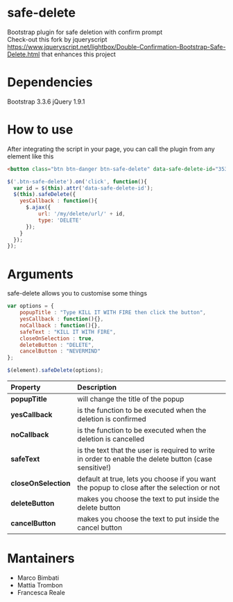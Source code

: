 # safe-delete
Bootstrap plugin for safe deletion with confirm prompt<br />
Check-out this fork by jqueryscript https://www.jqueryscript.net/lightbox/Double-Confirmation-Bootstrap-Safe-Delete.html that enhances this project

# Dependencies
Bootstrap 3.3.6
jQuery 1.9.1

# How to use
After integrating the script in your page, you can call the plugin from any element like this

```html
<button class="btn btn-danger btn-safe-delete" data-safe-delete-id="3536">DELETE ME</button>
```

```javascript
$('.btn-safe-delete').on('click', function(){
  var id = $(this).attr('data-safe-delete-id');
  $(this).safeDelete({
    yesCallback : function(){
      $.ajax({
          url: '/my/delete/url/' + id,
          type: 'DELETE'
      });
    }
  });
});
```

# Arguments
safe-delete allows you to customise some things

```javascript
var options = {
    popupTitle : "Type KILL IT WITH FIRE then click the button",
    yesCallback : function(){},
    noCallback : function(){},
    safeText : "KILL IT WITH FIRE",
    closeOnSelection : true,
    deleteButton : "DELETE",
    cancelButton : "NEVERMIND"            
};

$(element).safeDelete(options);
```

| Property             | Description                                                                                           |
| :------------------- | :---------------------------------------------------------------------------------------------------- |
| **popupTitle**       | will change the title of the popup                                                                    |
| **yesCallback**      | is the function to be executed when the deletion is confirmed                                         |
| **noCallback**       | is the function to be executed when the deletion is cancelled                                         |
| **safeText**         | is the text that the user is required to write in order to enable the delete button (case sensitive!) |
| **closeOnSelection** | default at true, lets you choose if you want the popup to close after the selection or not            |
| **deleteButton**     | makes you choose the text to put inside the delete button                                             |
| **cancelButton**     | makes you choose the text to put inside the cancel button                                             |

# Mantainers
- Marco Bimbati
- Mattia Trombon
- Francesca Reale
